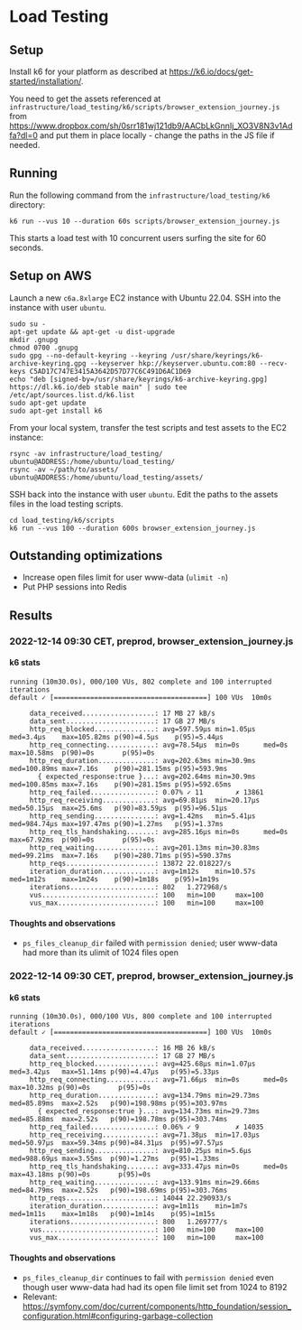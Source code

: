 # Load Testing

## Setup

Install k6 for your platform as described at https://k6.io/docs/get-started/installation/.

You need to get the assets referenced at `infrastructure/load_testing/k6/scripts/browser_extension_journey.js` from https://www.dropbox.com/sh/0srr181wj121db9/AACbLkGnnIj_XO3V8N3v1Adfa?dl=0 and put them in place locally - change the paths in the JS file if needed.

## Running

Run the following command from the `infrastructure/load_testing/k6` directory:

    k6 run --vus 10 --duration 60s scripts/browser_extension_journey.js

This starts a load test with 10 concurrent users surfing the site for 60 seconds.


## Setup on AWS

Launch a new `c6a.8xlarge` EC2 instance with Ubuntu 22.04. SSH into the instance with user `ubuntu`.

    sudo su -
    apt-get update && apt-get -u dist-upgrade
    mkdir .gnupg
    chmod 0700 .gnupg
    sudo gpg --no-default-keyring --keyring /usr/share/keyrings/k6-archive-keyring.gpg --keyserver hkp://keyserver.ubuntu.com:80 --recv-keys C5AD17C747E3415A3642D57D77C6C491D6AC1D69
    echo "deb [signed-by=/usr/share/keyrings/k6-archive-keyring.gpg] https://dl.k6.io/deb stable main" | sudo tee /etc/apt/sources.list.d/k6.list
    sudo apt-get update
    sudo apt-get install k6
    
From your local system, transfer the test scripts and test assets to the EC2 instance:

    rsync -av infrastructure/load_testing/ ubuntu@ADDRESS:/home/ubuntu/load_testing/
    rsync -av ~/path/to/assets/ ubuntu@ADDRESS:/home/ubuntu/load_testing/assets/

SSH back into the instance with user `ubuntu`.  Edit the paths to the assets files in the load testing scripts.

    cd load_testing/k6/scripts
    k6 run --vus 100 --duration 600s browser_extension_journey.js


## Outstanding optimizations

- Increase open files limit for user www-data (`ulimit -n`)
- Put PHP sessions into Redis


## Results

### 2022-12-14 09:30 CET, preprod, browser_extension_journey.js

#### k6 stats

    running (10m30.0s), 000/100 VUs, 802 complete and 100 interrupted iterations
    default ✓ [======================================] 100 VUs  10m0s
    
         data_received..................: 17 MB 27 kB/s
         data_sent......................: 17 GB 27 MB/s
         http_req_blocked...............: avg=597.59µs min=1.05µs  med=3.4µs    max=105.82ms p(90)=4.5µs    p(95)=5.44µs
         http_req_connecting............: avg=78.54µs  min=0s      med=0s       max=10.58ms  p(90)=0s       p(95)=0s
         http_req_duration..............: avg=202.63ms min=30.9ms  med=100.89ms max=7.16s    p(90)=281.15ms p(95)=593.9ms
           { expected_response:true }...: avg=202.64ms min=30.9ms  med=100.85ms max=7.16s    p(90)=281.15ms p(95)=592.65ms
         http_req_failed................: 0.07% ✓ 11        ✗ 13861
         http_req_receiving.............: avg=69.81µs  min=20.17µs med=50.15µs  max=25.6ms   p(90)=83.59µs  p(95)=96.51µs
         http_req_sending...............: avg=1.42ms   min=5.41µs  med=984.74µs max=197.47ms p(90)=1.27ms   p(95)=1.37ms
         http_req_tls_handshaking.......: avg=285.16µs min=0s      med=0s       max=67.92ms  p(90)=0s       p(95)=0s
         http_req_waiting...............: avg=201.13ms min=30.83ms med=99.21ms  max=7.16s    p(90)=280.71ms p(95)=590.37ms
         http_reqs......................: 13872 22.018227/s
         iteration_duration.............: avg=1m12s    min=10.57s  med=1m12s    max=1m24s    p(90)=1m18s    p(95)=1m19s
         iterations.....................: 802   1.272968/s
         vus............................: 100   min=100     max=100
         vus_max........................: 100   min=100     max=100

#### Thoughts and observations

- `ps_files_cleanup_dir` failed with `permission denied`; user www-data had more than its ulimit of 1024 files open


### 2022-12-14 09:30 CET, preprod, browser_extension_journey.js

#### k6 stats

    running (10m30.0s), 000/100 VUs, 800 complete and 100 interrupted iterations
    default ✓ [======================================] 100 VUs  10m0s
    
         data_received..................: 16 MB 26 kB/s
         data_sent......................: 17 GB 27 MB/s
         http_req_blocked...............: avg=425.68µs min=1.07µs  med=3.42µs   max=51.14ms p(90)=4.47µs   p(95)=5.33µs
         http_req_connecting............: avg=71.66µs  min=0s      med=0s       max=10.32ms p(90)=0s       p(95)=0s
         http_req_duration..............: avg=134.79ms min=29.73ms med=85.89ms  max=2.52s   p(90)=198.98ms p(95)=303.97ms
           { expected_response:true }...: avg=134.73ms min=29.73ms med=85.88ms  max=2.52s   p(90)=198.78ms p(95)=303.74ms
         http_req_failed................: 0.06% ✓ 9         ✗ 14035
         http_req_receiving.............: avg=71.38µs  min=17.03µs med=50.97µs  max=59.34ms p(90)=84.31µs  p(95)=97.57µs
         http_req_sending...............: avg=810.25µs min=5.6µs   med=988.69µs max=3.55ms  p(90)=1.27ms   p(95)=1.33ms
         http_req_tls_handshaking.......: avg=333.47µs min=0s      med=0s       max=43.18ms p(90)=0s       p(95)=0s
         http_req_waiting...............: avg=133.91ms min=29.66ms med=84.79ms  max=2.52s   p(90)=198.69ms p(95)=303.76ms
         http_reqs......................: 14044 22.290933/s
         iteration_duration.............: avg=1m11s    min=1m7s    med=1m11s    max=1m18s   p(90)=1m14s    p(95)=1m15s
         iterations.....................: 800   1.269777/s
         vus............................: 100   min=100     max=100
         vus_max........................: 100   min=100     max=100

#### Thoughts and observations

- `ps_files_cleanup_dir` continues to fail with `permission denied` even though user www-data had had its open file limit set from 1024 to 8192
- Relevant: https://symfony.com/doc/current/components/http_foundation/session_configuration.html#configuring-garbage-collection

